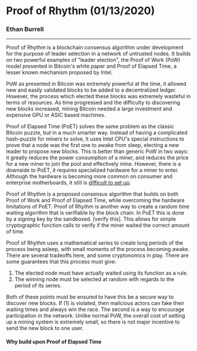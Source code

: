 # Proof of Rhythm (01/13/2020)
### Ethan Burrell

------

Proof of Rhythm is a blockchain consensus algorithm under development for the
purpose of leader selection in a network of untrusted nodes. It builds on two
powerful examples of "leader election", the Proof of Work (PoW) model presented in Bitcoin's
white paper and Proof of Elapsed Time, a lesser known mechanism proposed by Intel.

PoW as presented in Bitcoin was extremely powerful at the time, it allowed new and easily
validated blocks to be added to a decentralized ledger. However, the process which elected these
blocks was extremely wasteful in terms of resources. As time progressed and the difficulty to discovering
new blocks increased, mining Bitcoin needed a large investment and expensive GPU or ASIC based
machines.

Proof of Elapsed Time (PoET) solves the same problem as the classic Bitcoin puzzle, but
in a much smarter way. Instead of having a complicated hash-puzzle for miners to solve,
it uses Intel CPU's special instructions to prove that a node was the first one to awake
from sleep, electing a new leader to propose new blocks. This is better than generic PoW
in two ways: it greatly reduces the power consumption of a miner, and reduces the price
for a new miner to join the pool and effectively mine. However, there is a downside to
PoET, it requires specialized hardware for a miner to enter. Although the hardware is becoming
more common on consumer and enterprise motherboards, it still is [difficult to set up](https://software.intel.com/en-us/forums/intel-software-guard-extensions-intel-sgx/topic/671285).

Proof of Rhythm is a proposed consensus algorithm that builds on both Proof of Work and
Proof of Elapsed Time, while overcoming the hardware limitations of PoET. Proof of Rhythm
is another way to create a random time waiting algorithm that is verifiable by the block chain.
In PoET this is done by a signing key by the sandboxed. [verify this]. This allows for simple
cryptographic function calls to verify if the miner waited the correct amount of time.

Proof of Rhythm uses a mathematical series to create long periods of the process being asleep,
with small moments of the process becoming awake. There are several tradeoffs here, and some
cryptonomics in play. There are some guarantees that this process must give:
1. The elected node must have actually waited using its function as a rule.
2. The winning node must be selected at random with regards to the period of its series.

Both of these points must be ensured to have this be a secure way to discover new blocks.
If (1) is violated, then malicious actors can fake their waiting times and always win the race.
The second is a way to encourage participation in the network. Unlike normal PoW, the overall cost
of setting up a mining system is extremely small, so there is not major incentive to send the new block to
one user. 

#### Why build upon Proof of Elapsed Time
